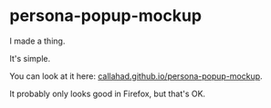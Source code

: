 persona-popup-mockup
====================

I made a thing.

It's simple.

You can look at it here: [callahad.github.io/persona-popup-mockup](http://callahad.github.io/persona-popup-mockup).

It probably only looks good in Firefox, but that's OK.
